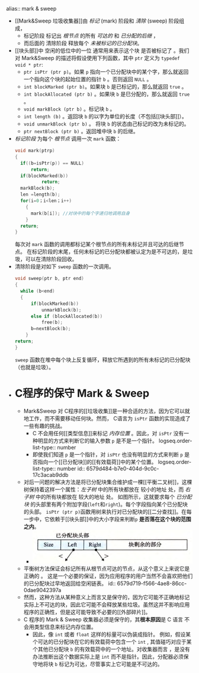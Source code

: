 alias:: mark & sweep

- [[Mark&Sweep 垃圾收集器]]由 *标记* (mark) 阶段和 *清除* (sweep) 阶段组成，
	- 标记阶段 标记出 *根节点* 的所有 *可达的* 和 *已分配的后继* ，
	- 而后面的 清除阶段 释放每个 *未被标记的已分配块*。
- [[块头部]]中 空闲的低位中的一位 通常用来表示这个块 是否被标记了 。我们对 Mark&Sweep 的描述将假设使用下列函数，其中 `ptr` 定义为 `typedef void * ptr`:
	- `ptr isPtr (ptr p)`。如果 `p` 指向一个已分配块中的某个字，那么就返回一个指向这个块的起始位置的指针 `b` 。否则返回 `NULL` 。
	- `int blockMarked (ptr b)`。如果块 `b` 是已标记的，那么就返回 `true` 。
	- `int blockAllocated (ptr b)` 。如果块 `b` 是巳分配的，那么就返回 `true` 。
	- `void markBlock (ptr b)` 。标记块 `b` 。
	- `int length (b)` 。返回块 `b` 的以字为单位的长度（不包括[[块头部]]）。
	- `void unmarkBlock (ptr b)` 。 将块 `b` 的状态由己标记的改为未标记的。
	- `ptr nextBlock (ptr b)` 。返回堆中块 `b` 的后继。
- *标记阶段* 为每个 *根节点* 调用一次 `mark` 函数：
  ``` c
  void mark(ptrp)
  {
  	if((b=isPtr(p)) == NULL)
  		return;
  	if(blockMarked(b))
        	return;
  	markBlock(b);
  	len =length(b);
  	for(i=0；i<len；i++)
      {
  		mark(b[i]); //对块中的每个字递归地调用自身
      }
  	return;
  }
  ```
  每次对 `mark` 函数的调用都标记某个根节点的所有未标记并且可达的后继节点。
  在标记阶段的末尾，任何未标记的已分配块都被认定为是不可达的，是垃圾，可以在清除阶段回收。
- 清除阶段是对如下 `sweep` 函数的一次调用。 
  ``` c
  void sweep(ptr b, ptr end)
  {
  	while (b<end) 
  	{
  		if(blockMarked(b))
  			unmarkBlock(b);
  		else if (blockAllocated(b))
  			free(b);
  		b=nextBlock(b);
      }
  return;
  }
  ```
  `sweep` 函数在堆中每个块上反复循环，释放它所遇到的所有未标记的已分配块（也就是垃圾）。
- # C程序的保守 Mark & Sweep
	- Mark&Sweep 对 C程序的[[垃圾收集]]是一种合适的方法，因为它可以就地工作，而不需要移动任何块。然而， C语言为 `isPtr` 函数的实现造成了一些有趣的挑战。
		- C 不会用任何[[类型信息]]来标记 *内存位置* 。因此，对 `isPtr` 没有一种明显的方式来判断它的输入参数 `p` 是不是一个指针。
		  logseq.order-list-type:: number
		- 即使我们知道 `p` 是一个指针，对 `isPtr` 也没有明显的方式来判断 `p` 是否指向一个[[已分配块]]的[[有效载荷]]中的某个位置。
		  logseq.order-list-type:: number
		  id:: 6579d484-b7e0-404d-9c0c-17c3acab9ddb
	- 对后一问题的解决方法是将已分配块集合维护成一棵[[平衡二叉树]]，这棵树保持着这样一个属性：*左子树* 中的所有块都放在 较小的地址 处，而 *右子树* 中的所有块都放在 较大的地址 处。
	  如图所示，这就要求每个 *已分配块* 的头部里有两个附加字段(`left`和`right`)。每个字段指向某个已分配块的头部。
	  `isPtr (ptr p)`函数用树来执行对已分配块的[[二分查找]]。在每一步中，它依赖于[[块头部]]中的大小字段来判断`p` **是否落在这个块的范围之内**。
		- ![image.png](../assets/image_1702483331638_0.png)
	- 平衡树方法保证会标记所有从根节点可达的节点，从这个意义上来说它是正确的 。 这是一个必要的保证，因为应用程序的用户当然不会喜欢把他们的已分配块过早地返回给空闲链表。
	  id:: 6579d719-f566-4ae8-86cc-0dae9042397a
	- 然而，这种方法从某种意义上而言又是保守的，因为它可能不正确地标记实际上不可达的块，因此它可能不会释放某些垃圾。虽然这并不影响应用程序的正确性，但是这可能导致不必要的[[外部碎片]]。
	- C 程序的 Mark & Sweep 收集器必须是保守的，其**根本原因**是 C 语言 不会用类型信息来标记内存位置。
		- 因此，像 `int` 或者 `float` 这样的标量可以伪装成指针。
		  例如，假设某个可达的已分配块在它的有效载荷中包含一个 `int` , 其值碰巧对应于某个其他已分配块 `b` 的有效载荷中的一个地址。对收集器而言 ，是没有办法推断出这个数据实际上是 `int` 而不是指针。因此，分配器必须保守地将块 `b` 标记为可达，尽管事实上它可能是不可达的。